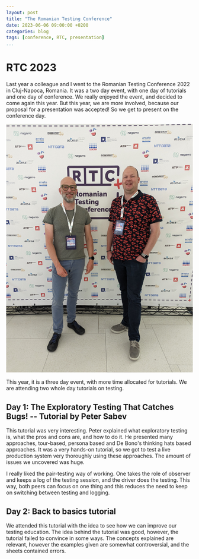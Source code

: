 ```yaml
---
layout: post
title: "The Romanian Testing Conference"
date: 2023-06-06 09:00:00 +0200
categories: blog
tags: [conference, RTC, presentation]
...
```


# RTC 2023

Last year a colleague and I went to the Romanian Testing Conference 2022 in Cluj-Napoca, Romania. It was a two day event, with one day of tutorials and one day of conference. We really enjoyed the event, and decided to come again this year. But this year, we are more involved, because our proposal for a presentation was accepted! So we get to present on the conference day. 

![RTC2023](/rtc2023.jpg "At RTC2023")

This year, it is a three day event, with more time allocated for tutorials. We are attending two whole day tutorials on testing.

## Day 1: The Exploratory Testing That Catches Bugs! -- Tutorial by Peter Sabev

This tutorial was very interesting. Peter explained what exploratory testing is, what the pros and cons are, and how to do it.
He presented many approaches, tour-based, persona based and De Bono's thinking hats based approaches. It was a very hands-on tutorial, so we got to test a live production system very thoroughly using these approaches. The amount of issues we uncovered was huge.

I really liked the pair-testing way of working. One takes the role of observer and keeps a log of the testing session, and the driver does the testing. This way, both peers can focus on one thing and this reduces the need to keep on switching between testing and logging.

## Day 2: Back to basics tutorial

We attended this tutorial with the idea to see how we can improve our testing education. The idea behind the tutorial was good, however, the tutorial failed to convince in some ways. The concepts explained are relevant, however the examples given are somewhat controversial, and the sheets contained errors.